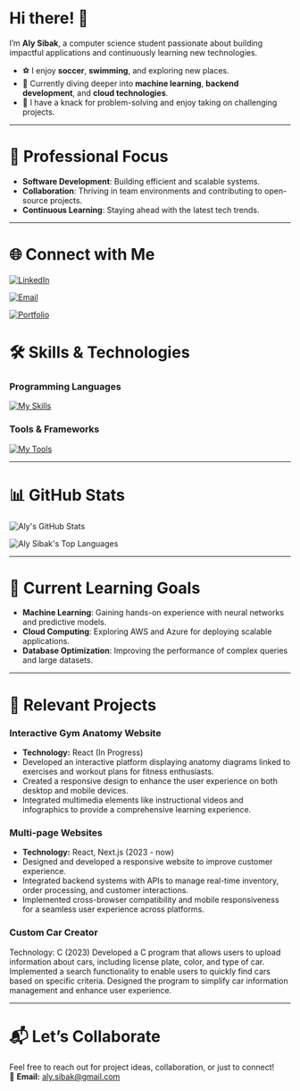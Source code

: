 # Hi there! 👋

I’m **Aly Sibak**, a computer science student passionate about building impactful applications and continuously learning new technologies.

- ⚽ I enjoy **soccer**, **swimming**, and exploring new places.  
- 🌱 Currently diving deeper into **machine learning**, **backend development**, and **cloud technologies**.  
- 🧠 I have a knack for problem-solving and enjoy taking on challenging projects.

---

# 💼 Professional Focus

- **Software Development**: Building efficient and scalable systems.  
- **Collaboration**: Thriving in team environments and contributing to open-source projects.  
- **Continuous Learning**: Staying ahead with the latest tech trends.

---

# 🌐 Connect with Me

[![LinkedIn](https://img.shields.io/badge/LinkedIn-0077B5?logo=linkedin&logoColor=white)](https://www.linkedin.com/in/aly-sibak-721b85252/)

[![Email](https://img.shields.io/badge/Email-D14836?logo=gmail&logoColor=white)](mailto:aly.sibak@gmail.com)

[![Portfolio](https://img.shields.io/badge/Portfolio-4285F4?logo=google-chrome&logoColor=white)]([https://my-portfolio-alysibaks-projects.vercel.app/](https://alysibak.vercel.app/))


# 🛠️ Skills & Technologies

### Programming Languages
[![My Skills](https://skillicons.dev/icons?i=c,cpp,cs,java,js,html,css,python,mysql)](https://skillicons.dev)

### Tools & Frameworks
[![My Tools](https://skillicons.dev/icons?i=nodejs,react,git,docker,linux,vscode,flask,bootstrap,tailwind)](https://skillicons.dev)

---

# 📊 GitHub Stats

![Aly's GitHub Stats](https://github-readme-stats.vercel.app/api?username=alysibak&show_icons=true&theme=radical&cache_seconds=1800)

![Aly Sibak's Top Languages](https://github-readme-stats.vercel.app/api/top-langs/?username=alysibak&layout=compact&theme=radical&cache_seconds=1800)

---

# 🌱 Current Learning Goals

- **Machine Learning**: Gaining hands-on experience with neural networks and predictive models.  
- **Cloud Computing**: Exploring AWS and Azure for deploying scalable applications.  
- **Database Optimization**: Improving the performance of complex queries and large datasets.

---

# 🔭 Relevant Projects

### **Interactive Gym Anatomy Website**
- **Technology:** React (In Progress)  
- Developed an interactive platform displaying anatomy diagrams linked to exercises and workout plans for fitness enthusiasts.  
- Created a responsive design to enhance the user experience on both desktop and mobile devices.  
- Integrated multimedia elements like instructional videos and infographics to provide a comprehensive learning experience.

### **Multi-page Websites**
- **Technology:** React, Next.js (2023 - now)  
- Designed and developed a responsive website to improve customer experience.  
- Integrated backend systems with APIs to manage real-time inventory, order processing, and customer interactions.  
- Implemented cross-browser compatibility and mobile responsiveness for a seamless user experience across platforms.

### **Custom Car Creator**
Technology: C (2023)
Developed a C program that allows users to upload information about cars, including license plate, color, and type of car.
Implemented a search functionality to enable users to quickly find cars based on specific criteria.
Designed the program to simplify car information management and enhance user experience.

---

# 📬 Let’s Collaborate

Feel free to reach out for project ideas, collaboration, or just to connect!  
📧 **Email:** [aly.sibak@gmail.com](mailto:aly.sibak@gmail.com)

<!--
**alysibak/AlySibak** is a ✨ _special_ ✨ repository because its `README.md` (this file) appears on your GitHub profile.
Hi there! 





Here are some ideas to get you started:

- 🔭 I’m currently working on multiple
- 🌱 I’m currently learning ...
- 👯 I’m looking to collaborate on ...
- 🤔 I’m looking for help with ...
- 💬 Ask me about ...
- 📫 How to reach me: ...
- 😄 Pronouns: ...
- ⚡ Fun fact: ...
-->
